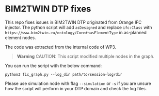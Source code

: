 # BIM2TWIN DTP fixes

This repo fixes issues in BIM2TWIN DTP originated from Orange IFC injector. The python script will add `asDesigned` and
replace `ifc:Class` with `https://www.bim2twin.eu/ontology/Core#hasElementType` in as-planned element nodes.

The code was extracted from the internal code of WP3.

> **Warning**
> CAUTION: This script modified multiple nodes in the graph.

You can run the script with the below command:

```shell
python3 fix_graph.py --log_dir path/to/session-log/dir
```

Please use simulation node with flag `--simulation` or `-s` if you are unsure how the script will perform in your DTP
domain and check the log files.